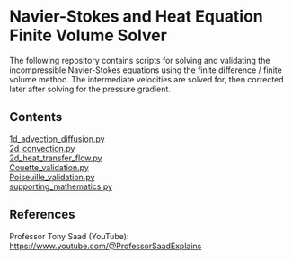 # Navier-Stokes and Heat Equation Finite Volume Solver

The following repository contains scripts for solving and validating the incompressible Navier-Stokes equations using the finite difference / finite volume method. The intermediate velocities are solved for, then corrected later after solving for the pressure gradient. 

## Contents

[1d_advection_diffusion.py](#1d_advection_diffusionpy)  
[2d_convection.py](#1d_advection_diffusionpy)  
[2d_heat_transfer_flow.py](#1d_advection_diffusionpy)  
[Couette_validation.py](#Couette_validationpy)  
[Poiseuille_validation.py](#Poiseuille_validationpy)  
[supporting_mathematics.py](#supporting_mathematicspy)  

## References

Professor Tony Saad (YouTube): https://www.youtube.com/@ProfessorSaadExplains
